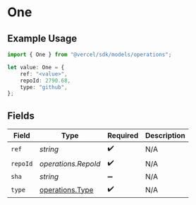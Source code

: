 # One

## Example Usage

```typescript
import { One } from "@vercel/sdk/models/operations";

let value: One = {
    ref: "<value>",
    repoId: 2790.68,
    type: "github",
};
```

## Fields

| Field                                              | Type                                               | Required                                           | Description                                        |
| -------------------------------------------------- | -------------------------------------------------- | -------------------------------------------------- | -------------------------------------------------- |
| `ref`                                              | *string*                                           | :heavy_check_mark:                                 | N/A                                                |
| `repoId`                                           | *operations.RepoId*                                | :heavy_check_mark:                                 | N/A                                                |
| `sha`                                              | *string*                                           | :heavy_minus_sign:                                 | N/A                                                |
| `type`                                             | [operations.Type](../../models/operations/type.md) | :heavy_check_mark:                                 | N/A                                                |